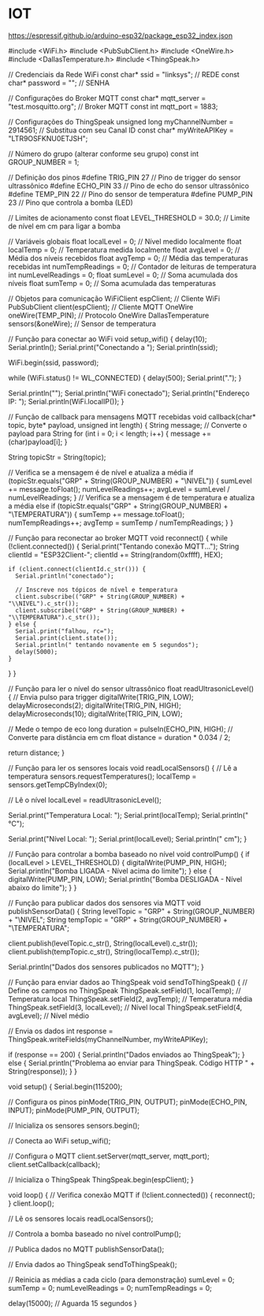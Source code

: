 # IOT

https://espressif.github.io/arduino-esp32/package_esp32_index.json


#include <WiFi.h>
#include <PubSubClient.h>
#include <OneWire.h>
#include <DallasTemperature.h>
#include <ThingSpeak.h>

// Credenciais da Rede WiFi
const char* ssid = "linksys";  // REDE
const char* password = "";     // SENHA

// Configurações do Broker MQTT
const char* mqtt_server = "test.mosquitto.org"; // Broker MQTT
const int mqtt_port = 1883;

// Configurações do ThingSpeak
unsigned long myChannelNumber = 2914561; // Substitua com seu Canal ID
const char* myWriteAPIKey = "LTR9OSFKNU0ETJSH";

// Número do grupo (alterar conforme seu grupo)
const int GROUP_NUMBER = 1;

// Definição dos pinos
#define TRIG_PIN 27    // Pino de trigger do sensor ultrassônico
#define ECHO_PIN 33    // Pino de echo do sensor ultrassônico
#define TEMP_PIN 22    // Pino do sensor de temperatura
#define PUMP_PIN 23    // Pino que controla a bomba (LED)

// Limites de acionamento
const float LEVEL_THRESHOLD = 30.0; // Limite de nível em cm para ligar a bomba

// Variáveis globais
float localLevel = 0;      // Nível medido localmente
float localTemp = 0;       // Temperatura medida localmente
float avgLevel = 0;        // Média dos níveis recebidos
float avgTemp = 0;         // Média das temperaturas recebidas 
int numTempReadings = 0;   // Contador de leituras de temperatura
int numLevelReadings = 0;
float sumLevel = 0;        // Soma acumulada dos níveis
float sumTemp = 0;         // Soma acumulada das temperaturas

// Objetos para comunicação
WiFiClient espClient;                // Cliente WiFi
PubSubClient client(espClient);      // Cliente MQTT
OneWire oneWire(TEMP_PIN);           // Protocolo OneWire
DallasTemperature sensors(&oneWire); // Sensor de temperatura

// Função para conectar ao WiFi
void setup_wifi() {
  delay(10);
  Serial.println();
  Serial.print("Conectando a ");
  Serial.println(ssid);

  WiFi.begin(ssid, password);

  while (WiFi.status() != WL_CONNECTED) {
    delay(500);
    Serial.print(".");
  }

  Serial.println("");
  Serial.println("WiFi conectado");
  Serial.println("Endereço IP: ");
  Serial.println(WiFi.localIP());
}

// Função de callback para mensagens MQTT recebidas
void callback(char* topic, byte* payload, unsigned int length) {
  String message;
  // Converte o payload para String
  for (int i = 0; i < length; i++) {
    message += (char)payload[i];
  }
  
  String topicStr = String(topic);
  
  // Verifica se a mensagem é de nível e atualiza a média
  if (topicStr.equals("GRP" + String(GROUP_NUMBER) + "\\NIVEL")) {
    sumLevel += message.toFloat();
    numLevelReadings++;
    avgLevel = sumLevel / numLevelReadings;
  } 
  // Verifica se a mensagem é de temperatura e atualiza a média
  else if (topicStr.equals("GRP" + String(GROUP_NUMBER) + "\\TEMPERATURA")) {
    sumTemp += message.toFloat();
    numTempReadings++;
    avgTemp = sumTemp / numTempReadings;
  }
}

// Função para reconectar ao broker MQTT
void reconnect() {
  while (!client.connected()) {
    Serial.print("Tentando conexão MQTT...");
    String clientId = "ESP32Client-";
    clientId += String(random(0xffff), HEX);
    
    if (client.connect(clientId.c_str())) {
      Serial.println("conectado");
      
      // Inscreve nos tópicos de nível e temperatura
      client.subscribe(("GRP" + String(GROUP_NUMBER) + "\\NIVEL").c_str());
      client.subscribe(("GRP" + String(GROUP_NUMBER) + "\\TEMPERATURA").c_str());
    } else {
      Serial.print("falhou, rc=");
      Serial.print(client.state());
      Serial.println(" tentando novamente em 5 segundos");
      delay(5000);
    }
  }
}

// Função para ler o nível do sensor ultrassônico
float readUltrasonicLevel() {
  // Envia pulso para trigger
  digitalWrite(TRIG_PIN, LOW);
  delayMicroseconds(2);
  digitalWrite(TRIG_PIN, HIGH);
  delayMicroseconds(10);
  digitalWrite(TRIG_PIN, LOW);
  
  // Mede o tempo de eco
  long duration = pulseIn(ECHO_PIN, HIGH);
  // Converte para distância em cm
  float distance = duration * 0.034 / 2;
  
  return distance;
}

// Função para ler os sensores locais
void readLocalSensors() {
  // Lê a temperatura
  sensors.requestTemperatures();
  localTemp = sensors.getTempCByIndex(0);
  
  // Lê o nível
  localLevel = readUltrasonicLevel();
  
  Serial.print("Temperatura Local: ");
  Serial.print(localTemp);
  Serial.println(" °C");
  
  Serial.print("Nível Local: ");
  Serial.print(localLevel);
  Serial.println(" cm");
}

// Função para controlar a bomba baseado no nível
void controlPump() {
  if (localLevel > LEVEL_THRESHOLD) {
    digitalWrite(PUMP_PIN, HIGH);
    Serial.println("Bomba LIGADA - Nível acima do limite");
  } else {
    digitalWrite(PUMP_PIN, LOW);
    Serial.println("Bomba DESLIGADA - Nível abaixo do limite");
  }
}

// Função para publicar dados dos sensores via MQTT
void publishSensorData() {
  String levelTopic = "GRP" + String(GROUP_NUMBER) + "\\NIVEL";
  String tempTopic = "GRP" + String(GROUP_NUMBER) + "\\TEMPERATURA";
  
  client.publish(levelTopic.c_str(), String(localLevel).c_str());
  client.publish(tempTopic.c_str(), String(localTemp).c_str());
  
  Serial.println("Dados dos sensores publicados no MQTT");
}

// Função para enviar dados ao ThingSpeak
void sendToThingSpeak() {
  // Define os campos no ThingSpeak
  ThingSpeak.setField(1, localTemp);    // Temperatura local
  ThingSpeak.setField(2, avgTemp);      // Temperatura média
  ThingSpeak.setField(3, localLevel);   // Nível local
  ThingSpeak.setField(4, avgLevel);     // Nível médio
  
  // Envia os dados
  int response = ThingSpeak.writeFields(myChannelNumber, myWriteAPIKey);
  
  if (response == 200) {
    Serial.println("Dados enviados ao ThingSpeak");
  } else {
    Serial.println("Problema ao enviar para ThingSpeak. Código HTTP " + String(response));
  }
}

void setup() {
  Serial.begin(115200);
  
  // Configura os pinos
  pinMode(TRIG_PIN, OUTPUT);
  pinMode(ECHO_PIN, INPUT);
  pinMode(PUMP_PIN, OUTPUT);
  
  // Inicializa os sensores
  sensors.begin();
  
  // Conecta ao WiFi
  setup_wifi();
  
  // Configura o MQTT
  client.setServer(mqtt_server, mqtt_port);
  client.setCallback(callback);
  
  // Inicializa o ThingSpeak
  ThingSpeak.begin(espClient);
}

void loop() {
  // Verifica conexão MQTT
  if (!client.connected()) {
    reconnect();
  }
  client.loop();
  
  // Lê os sensores locais
  readLocalSensors();
  
  // Controla a bomba baseado no nível
  controlPump();
  
  // Publica dados no MQTT
  publishSensorData();
  
  // Envia dados ao ThingSpeak
  sendToThingSpeak();
  
  // Reinicia as médias a cada ciclo (para demonstração)
  sumLevel = 0;
  sumTemp = 0;
  numLevelReadings = 0;
  numTempReadings = 0;
  
  delay(15000); // Aguarda 15 segundos
}
